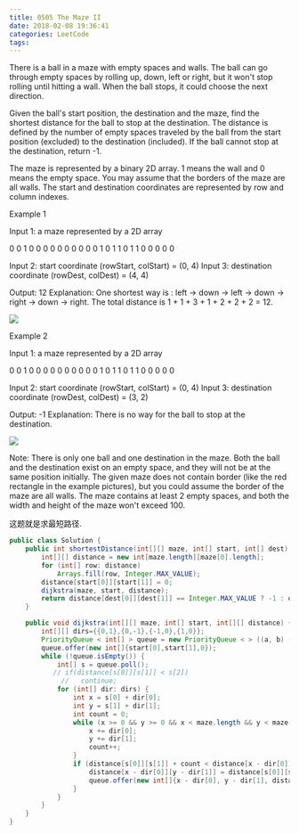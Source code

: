 ```yaml
---
title: 0505 The Maze II
date: 2018-02-08 19:36:41
categories: LeetCode
tags:
---
```


There is a ball in a maze with empty spaces and walls. The ball can go through empty spaces by rolling up, down, left or right, but it won't stop rolling until hitting a wall. When the ball stops, it could choose the next direction.

Given the ball's start position, the destination and the maze, find the shortest distance for the ball to stop at the destination. The distance is defined by the number of empty spaces traveled by the ball from the start position (excluded) to the destination (included). If the ball cannot stop at the destination, return -1.

The maze is represented by a binary 2D array. 1 means the wall and 0 means the empty space. You may assume that the borders of the maze are all walls. The start and destination coordinates are represented by row and column indexes.

Example 1

Input 1: a maze represented by a 2D array

0 0 1 0 0
0 0 0 0 0
0 0 0 1 0
1 1 0 1 1
0 0 0 0 0

Input 2: start coordinate (rowStart, colStart) = (0, 4)
Input 3: destination coordinate (rowDest, colDest) = (4, 4)

Output: 12
Explanation: One shortest way is : left -> down -> left -> down -> right -> down -> right.
             The total distance is 1 + 1 + 3 + 1 + 2 + 2 + 2 = 12.

![](https://leetcode.com/static/images/problemset/maze_1_example_1.png)

Example 2

Input 1: a maze represented by a 2D array

0 0 1 0 0
0 0 0 0 0
0 0 0 1 0
1 1 0 1 1
0 0 0 0 0

Input 2: start coordinate (rowStart, colStart) = (0, 4)
Input 3: destination coordinate (rowDest, colDest) = (3, 2)

Output: -1
Explanation: There is no way for the ball to stop at the destination.

![](https://leetcode.com/static/images/problemset/maze_1_example_2.png)

Note:
There is only one ball and one destination in the maze.
Both the ball and the destination exist on an empty space, and they will not be at the same position initially.
The given maze does not contain border (like the red rectangle in the example pictures), but you could assume the border of the maze are all walls.
The maze contains at least 2 empty spaces, and both the width and height of the maze won't exceed 100.

这题就是求最短路径.


```java
public class Solution {
    public int shortestDistance(int[][] maze, int[] start, int[] dest) {
        int[][] distance = new int[maze.length][maze[0].length];
        for (int[] row: distance)
            Arrays.fill(row, Integer.MAX_VALUE);
        distance[start[0]][start[1]] = 0;
        dijkstra(maze, start, distance);
        return distance[dest[0]][dest[1]] == Integer.MAX_VALUE ? -1 : distance[dest[0]][dest[1]];
    }

    public void dijkstra(int[][] maze, int[] start, int[][] distance) {
        int[][] dirs={{0,1},{0,-1},{-1,0},{1,0}};
        PriorityQueue < int[] > queue = new PriorityQueue < > ((a, b) -> a[2] - b[2]);
        queue.offer(new int[]{start[0],start[1],0});
        while (!queue.isEmpty()) {
            int[] s = queue.poll();
           // if(distance[s[0]][s[1]] < s[2])
             //   continue;
            for (int[] dir: dirs) {
                int x = s[0] + dir[0];
                int y = s[1] + dir[1];
                int count = 0;
                while (x >= 0 && y >= 0 && x < maze.length && y < maze[0].length && maze[x][y] == 0) {
                    x += dir[0];
                    y += dir[1];
                    count++;
                }
                if (distance[s[0]][s[1]] + count < distance[x - dir[0]][y - dir[1]]) {
                    distance[x - dir[0]][y - dir[1]] = distance[s[0]][s[1]] + count;
                    queue.offer(new int[]{x - dir[0], y - dir[1], distance[x - dir[0]][y - dir[1]]});
                }
            }
        }
    }
}
```

